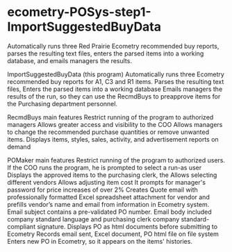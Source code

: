 # ecometry-POSys-step1-ImportSuggestedBuyData
Automatically runs three Red Prairie Ecometry recommended buy reports, parses the resulting text files, enters the parsed items into a working database, and emails managers the results.

ImportSuggestedBuyData (this program)
Automatically runs three Ecometry recommended buy reports for A1, C3 and R1 items.
Parses the resulting text files, 
Enters the parsed items into a working database
Emails managers the results of the run, so they can use the RecmdBuys to preapprove items for the Purchasing department personnel.

RecmdBuys main features
Restrict running of the program to authorized managers
Allows greater access and visibility to the COO
Allows managers to change the recommended purchase quantities or remove unwanted items.
Displays items, styles, sales, activity, and advertisement reports on demand


POMaker main features
Restrict running of the program to authorized users.
If the COO runs the program, he is prompted to select a run-as user
Displays the approved items to the purchasing clerk, the 
Allows selecting different vendors
Allows adjusting item cost
It prompts for manager's password for price increases of over 2%
Creates Quote email with professionally formatted Excel spreadsheet attachment for vendor and prefills vendor’s name and email from information in Ecometry system.  Email subject contains a pre-validated PO number. Email body included company standard language and purchasing clerk company standard-compliant signature.
Displays PO as html documents before submitting to Ecometry
Records email sent, Excel document, PO html file on file system
Enters new PO in Ecometry, so it appears on the items' histories. 

